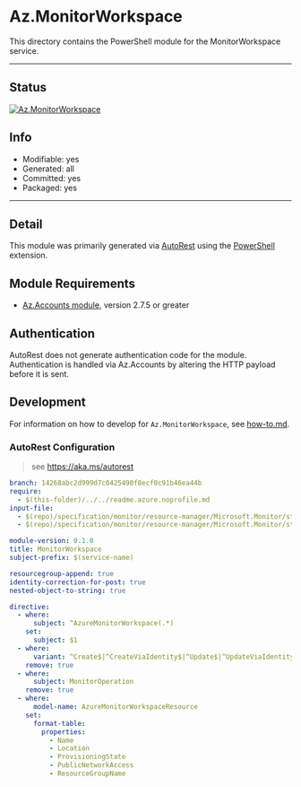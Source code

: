 <!-- region Generated -->
# Az.MonitorWorkspace
This directory contains the PowerShell module for the MonitorWorkspace service.

---
## Status
[![Az.MonitorWorkspace](https://img.shields.io/powershellgallery/v/Az.MonitorWorkspace.svg?style=flat-square&label=Az.MonitorWorkspace "Az.MonitorWorkspace")](https://www.powershellgallery.com/packages/Az.MonitorWorkspace/)

## Info
- Modifiable: yes
- Generated: all
- Committed: yes
- Packaged: yes

---
## Detail
This module was primarily generated via [AutoRest](https://github.com/Azure/autorest) using the [PowerShell](https://github.com/Azure/autorest.powershell) extension.

## Module Requirements
- [Az.Accounts module](https://www.powershellgallery.com/packages/Az.Accounts/), version 2.7.5 or greater

## Authentication
AutoRest does not generate authentication code for the module. Authentication is handled via Az.Accounts by altering the HTTP payload before it is sent.

## Development
For information on how to develop for `Az.MonitorWorkspace`, see [how-to.md](how-to.md).
<!-- endregion -->

### AutoRest Configuration
> see https://aka.ms/autorest

``` yaml
branch: 14268abc2d999d7c0425490f8ecf0c91b46ea44b
require:
  - $(this-folder)/../../readme.azure.noprofile.md
input-file:
  - $(repo)/specification/monitor/resource-manager/Microsoft.Monitor/stable/2023-04-03/monitoringAccounts_API.json
  - $(repo)/specification/monitor/resource-manager/Microsoft.Monitor/stable/2023-04-03/operations_API.json

module-version: 0.1.0
title: MonitorWorkspace
subject-prefix: $(service-name)

resourcegroup-append: true
identity-correction-for-post: true
nested-object-to-string: true

directive:
  - where:
      subject: ^AzureMonitorWorkspace(.*)
    set:
      subject: $1
  - where:
      variant: ^Create$|^CreateViaIdentity$|^Update$|^UpdateViaIdentity$
    remove: true
  - where:
      subject: MonitorOperation
    remove: true
  - where:
      model-name: AzureMonitorWorkspaceResource
    set:
      format-table:
        properties:
          - Name
          - Location
          - ProvisioningState
          - PublicNetworkAccess
          - ResourceGroupName
```
